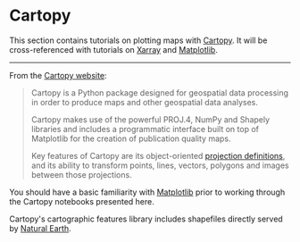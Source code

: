 # Cartopy

This section contains tutorials on plotting maps with [Cartopy](https://scitools.org.uk/cartopy/docs/latest/).
It will be cross-referenced with tutorials on [Xarray](xarray) and [Matplotlib](matplotlib).

---

From the [Cartopy website](https://scitools.org.uk/cartopy/docs/latest):

> Cartopy is a Python package designed for geospatial data processing in order to
> produce maps and other geospatial data analyses.
>
> Cartopy makes use of the powerful PROJ.4, NumPy and Shapely libraries and includes a programmatic interface
> built on top of Matplotlib for the creation of publication quality maps.
>
> Key features of Cartopy are its object-oriented [projection definitions](https://scitools.org.uk/cartopy/docs/latest/reference/crs.html#list-of-projections),
> and its ability to transform points, lines, vectors, polygons and images between those projections.

You should have a basic familiarity with [Matplotlib](matplotlib) prior to working through the Cartopy notebooks presented here.

Cartopy's cartographic features library includes shapefiles directly served by [Natural Earth](https://www.naturalearthdata.com/).
